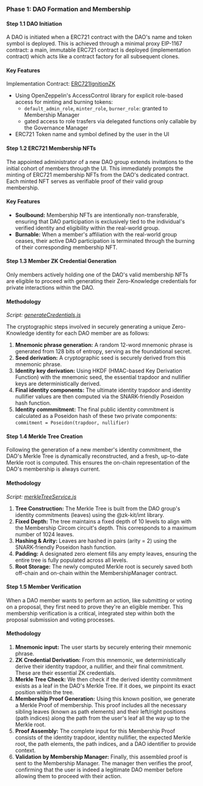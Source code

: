 
### Phase 1: DAO Formation and Membership
#### Step 1.1 DAO Initiation

A DAO is initiated when a ERC721 contract with the DAO's name and token symbol is deployed. This is achieved through a minimal proxy EIP-1167  contract: a main, immutable ERC721 contract is deployed (implementation contract) which acts like a contract factory for all subsequent clones. 

#### Key Features

Implementation Contract: [ERC721IgnitionZK](hardhat/contracts/token/ERC721IgnitionZK.sol)

* Using OpenZeppelin's AccessControl library for explicit role-based access for minting and burning tokens:
    * `default_admin_role`, `minter_role`, `burner_role`: granted to Membership Manager
    * gated access to role trasfers via delegated functions only callable by the Governance Manager
* ERC721 Token name and symbol defined by the user in the UI

#### Step 1.2 ERC721 Membership NFTs

The appointed administrator of a new DAO group extends invitations to the initial cohort of members through the UI. This immediately prompts the minting of ERC721 membership NFTs from the DAO's dedicated contract. Each minted NFT serves as verifiable proof of their valid group membership.

#### Key Features

* **Soulbound:** Membership NFTs are intentionally non-transferable, ensuring that DAO participation is exclusively tied to the individual's verified identity and eligibility within the real-world group.
* **Burnable:** When a member's affiliation with the real-world group ceases, their active DAO participation is terminated through the burning of their corresponding membership NFT.

#### Step 1.3 Member ZK Credential Generation

Only members actively holding one of the DAO's valid membership NFTs are eligible to proceed with generating their Zero-Knowledge credentials for private interactions within the DAO.

#### Methodology

*Script: [generateCredentials.js](frontend/src/scripts/generateCredentials.js)*

The cryptographic steps involved in securely generating a unique Zero-Knowledge identity for each DAO member are as follows:
1. **Mnemonic phrase generation:** A random 12-word mnemonic phrase is generated from 128 bits of entropy, serving as the foundational secret.
2. **Seed derivation:** A cryptographic seed is securely derived from this mnemonic phrase.
3. **Identity key derivation:** Using HKDF (HMAC-based Key Derivation Function) with the mnemonic seed, the essential trapdoor and nullifier keys are deterministically derived.
4. **Final identity components:** The ultimate identity trapdoor and identity nullifier values are then computed via the SNARK-friendly Poseidon hash function.
5. **Identity commmitment:** The final public identity commitment is calculated as a Poseidon hash of these two private components: `commitment = Poseidon(trapdoor, nullifier)`

#### Step 1.4 Merkle Tree Creation 

Following the generation of a new member's identity commitment, the DAO's Merkle Tree is dynamically reconstructed, and a fresh, up-to-date Merkle root is computed. This ensures the on-chain representation of the DAO's membership is always current.

#### Methodology

*Script: [merkleTreeService.js](frontend/src/scripts/merkleTreeService.js)*

1. **Tree Construction:** The Merkle Tree is built from the DAO group's identity commitments (leaves) using the @zk-kit/imt library.
2. **Fixed Depth:** The tree maintains a fixed depth of 10 levels to align with the Membership Circom circuit's depth. This corresponds to a maximum number of 1024 leaves.
3. **Hashing & Arity:** Leaves are hashed in pairs (arity = 2) using the SNARK-friendly Poseidon hash function.
4. **Padding:** A designated zero element fills any empty leaves, ensuring the entire tree is fully populated across all levels.
5.  **Root Storage:** The newly computed Merkle root is securely saved both off-chain and on-chain within the MembershipManager contract.

#### Step 1.5 Member Verification

When a DAO member wants to perform an action, like submitting or voting on a proposal, they first need to prove they're an eligible member. This membership verification is a critical, integrated step within both the proposal submission and voting processes.

#### Methodology

1. **Mnemonic input:** The user starts by securely entering their mnemonic phrase.
2. **ZK Credential Derivation:** From this mnemonic, we deterministically derive their identity trapdoor, a nullifier, and their final commitment. These are their essential ZK credentials.
3. **Merkle Tree Check:** We then check if the derived identity commitment exists as a leaf in the DAO's Merkle Tree. If it does, we pinpoint its exact position within the tree.
4. **Membership Proof Generation:** Using this known position, we generate a Merkle Proof of membership. This proof includes all the necessary sibling leaves (known as path elements) and their left/right positions (path indices) along the path from the user's leaf all the way up to the Merkle root.
5. **Proof Assembly:** The complete input for this Membership Proof consists of the identity trapdoor, identity nullifier, the expected Merkle root, the path elements, the path indices, and a DAO identifier to provide context.
6. **Validation by Membership Manager:** Finally, this assembled proof is sent to the Membership Manager. The manager then verifies the proof, confirming that the user is indeed a legitimate DAO member before allowing them to proceed with their action.

